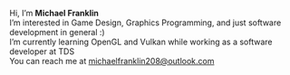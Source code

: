 Hi, I’m **Michael Franklin** \
I’m interested in Game Design, Graphics Programming, and just software development in general :) \
I’m currently learning OpenGL and Vulkan while working as a software developer at TDS \
You can reach me at michaelfranklin208@outlook.com

<!---
Mfranklin19/Mfranklin19 is a ✨ special ✨ repository because its `README.md` (this file) appears on your GitHub profile.
You can click the Preview link to take a look at your changes.
--->
